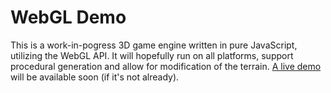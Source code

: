 # WebGL Demo
This is a work-in-pogress 3D game engine written in pure JavaScript, utilizing the WebGL API. It will hopefully run on all platforms, support procedural generation and allow for modification of the terrain.
[A live demo](http://andreiziureaev.com/webgl-demo) will be available soon (if it's not already).
